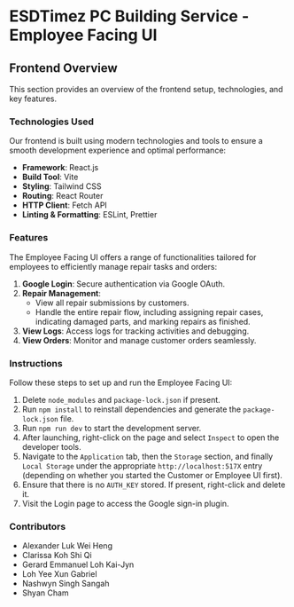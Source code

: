 
# ESDTimez PC Building Service - Employee Facing UI

## Frontend Overview

This section provides an overview of the frontend setup, technologies, and key features.

### Technologies Used

Our frontend is built using modern technologies and tools to ensure a smooth development experience and optimal performance:

- **Framework**: React.js
- **Build Tool**: Vite
- **Styling**: Tailwind CSS
- **Routing**: React Router
- **HTTP Client**: Fetch API
- **Linting & Formatting**: ESLint, Prettier

### Features

The Employee Facing UI offers a range of functionalities tailored for employees to efficiently manage repair tasks and orders:

1. **Google Login**: Secure authentication via Google OAuth.
2. **Repair Management**:
   - View all repair submissions by customers.
   - Handle the entire repair flow, including assigning repair cases, indicating damaged parts, and marking repairs as finished.
3. **View Logs**: Access logs for tracking activities and debugging.
4. **View Orders**: Monitor and manage customer orders seamlessly.

### Instructions

Follow these steps to set up and run the Employee Facing UI:

1. Delete `node_modules` and `package-lock.json` if present.
2. Run `npm install` to reinstall dependencies and generate the `package-lock.json` file.
3. Run `npm run dev` to start the development server.
4. After launching, right-click on the page and select `Inspect` to open the developer tools.
5. Navigate to the `Application` tab, then the `Storage` section, and finally `Local Storage` under the appropriate `http://localhost:517X` entry (depending on whether you started the Customer or Employee UI first).
6. Ensure that there is no `AUTH_KEY` stored. If present, right-click and delete it.
7. Visit the Login page to access the Google sign-in plugin.

### Contributors

- Alexander Luk Wei Heng
- Clarissa Koh Shi Qi
- Gerard Emmanuel Loh Kai-Jyn
- Loh Yee Xun Gabriel
- Nashwyn Singh Sangah
- Shyan Cham

